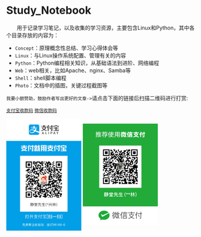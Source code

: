 # Study_Notebook

&ensp;&ensp;&ensp;&ensp;用于记录学习笔记，以及收集的学习资源，主要包含Linux和Python，其中各个目录存放的内容为：

* `Concept`：原理概念性总结、学习心得体会等
* `Linux`：与Linux操作系统配置、管理有关的内容
* `Python`：Python编程相关知识，从基础语法到进阶、网络编程
* `Web`：web相关，比如Apache、nginx、Samba等
* `Shell`：shell脚本编程
* `Photo`：文档中的插图，关键过程截图等

`我要小额赞助，鼓励作者写出更好的文章->`请点击下面的链接后扫描二维码进行打赏:  

[`支付宝收款码`](Photo/colinlee_zhifubao.JPG)    [`微信收款码`](Photo/colinlee_weixin.JPG)

<img src="Photo/colinlee_zhifubao.JPG" width="200" align=center />
<img src="Photo/colinlee_weixin.JPG" width="200" align=center />